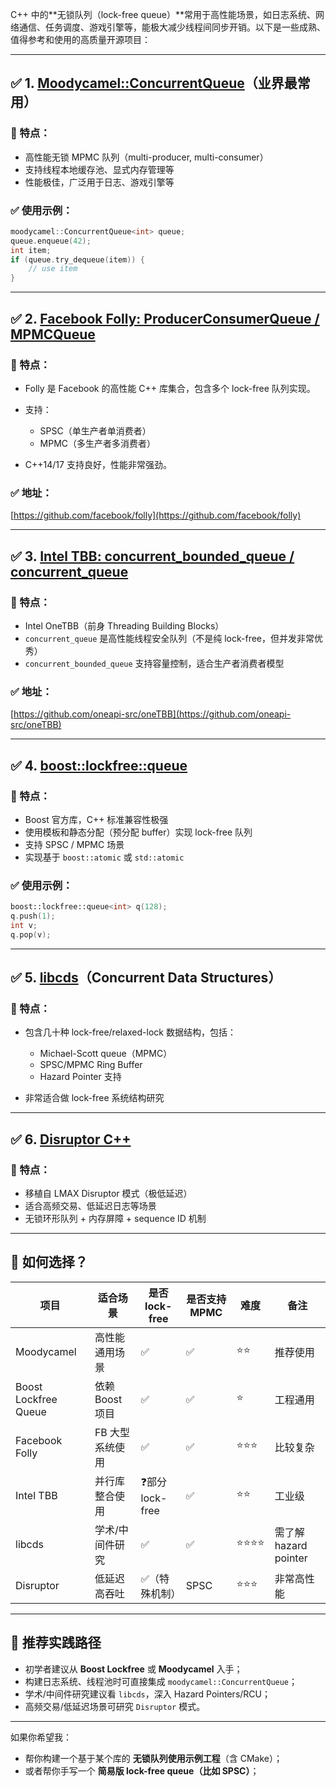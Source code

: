 C++ 中的\*\*无锁队列（lock-free queue）\*\*常用于高性能场景，如日志系统、网络通信、任务调度、游戏引擎等，能极大减少线程间同步开销。以下是一些成熟、值得参考和使用的高质量开源项目：

---

## ✅ 1. **[Moodycamel::ConcurrentQueue](https://github.com/cameron314/concurrentqueue)**（业界最常用）

### 📌 特点：

* 高性能无锁 MPMC 队列（multi-producer, multi-consumer）
* 支持线程本地缓存池、显式内存管理等
* 性能极佳，广泛用于日志、游戏引擎等

### ✅ 使用示例：

```cpp
moodycamel::ConcurrentQueue<int> queue;
queue.enqueue(42);
int item;
if (queue.try_dequeue(item)) {
    // use item
}
```

---

## ✅ 2. **[Facebook Folly: ProducerConsumerQueue / MPMCQueue](https://github.com/facebook/folly)**

### 📌 特点：

* Folly 是 Facebook 的高性能 C++ 库集合，包含多个 lock-free 队列实现。
* 支持：

  * SPSC（单生产者单消费者）
  * MPMC（多生产者多消费者）
* C++14/17 支持良好，性能非常强劲。

### ✅ 地址：

[https://github.com/facebook/folly](https://github.com/facebook/folly)

---

## ✅ 3. **[Intel TBB: concurrent\_bounded\_queue / concurrent\_queue](https://github.com/oneapi-src/oneTBB)**

### 📌 特点：

* Intel OneTBB（前身 Threading Building Blocks）
* `concurrent_queue` 是高性能线程安全队列（不是纯 lock-free，但并发非常优秀）
* `concurrent_bounded_queue` 支持容量控制，适合生产者消费者模型

### ✅ 地址：

[https://github.com/oneapi-src/oneTBB](https://github.com/oneapi-src/oneTBB)

---

## ✅ 4. **[boost::lockfree::queue](https://www.boost.org/doc/libs/release/doc/html/boost/lockfree/queue.html)**

### 📌 特点：

* Boost 官方库，C++ 标准兼容性极强
* 使用模板和静态分配（预分配 buffer）实现 lock-free 队列
* 支持 SPSC / MPMC 场景
* 实现基于 `boost::atomic` 或 `std::atomic`

### ✅ 使用示例：

```cpp
boost::lockfree::queue<int> q(128);
q.push(1);
int v;
q.pop(v);
```

---

## ✅ 5. **[libcds](https://github.com/khizmax/libcds)**（Concurrent Data Structures）

### 📌 特点：

* 包含几十种 lock-free/relaxed-lock 数据结构，包括：

  * Michael-Scott queue（MPMC）
  * SPSC/MPMC Ring Buffer
  * Hazard Pointer 支持
* 非常适合做 lock-free 系统结构研究

---

## ✅ 6. **[Disruptor C++](https://github.com/cloudwall/Disruptor-cpp)**

### 📌 特点：

* 移植自 LMAX Disruptor 模式（极低延迟）
* 适合高频交易、低延迟日志等场景
* 无锁环形队列 + 内存屏障 + sequence ID 机制

---

## 🧠 如何选择？

| 项目                   | 适合场景        | 是否 lock-free | 是否支持 MPMC | 难度   | 备注                 |
| -------------------- | ----------- | ------------ | --------- | ---- | ------------------ |
| Moodycamel           | 高性能通用场景     | ✅            | ✅         | ⭐⭐   | 推荐使用               |
| Boost Lockfree Queue | 依赖 Boost 项目 | ✅            | ✅         | ⭐    | 工程通用               |
| Facebook Folly       | FB 大型系统使用   | ✅            | ✅         | ⭐⭐⭐  | 比较复杂               |
| Intel TBB            | 并行库整合使用     | ❓部分lock-free | ✅         | ⭐⭐   | 工业级                |
| libcds               | 学术/中间件研究    | ✅            | ✅         | ⭐⭐⭐⭐ | 需了解 hazard pointer |
| Disruptor            | 低延迟高吞吐      | ✅（特殊机制）      | SPSC      | ⭐⭐⭐  | 非常高性能              |

---

## 🎯 推荐实践路径

* 初学者建议从 **Boost Lockfree** 或 **Moodycamel** 入手；
* 构建日志系统、线程池时可直接集成 `moodycamel::ConcurrentQueue`；
* 学术/中间件研究建议看 `libcds`，深入 Hazard Pointers/RCU；
* 高频交易/低延迟场景可研究 `Disruptor` 模式。

---

如果你希望我：

* 帮你构建一个基于某个库的 **无锁队列使用示例工程**（含 CMake）；
* 或者帮你手写一个 **简易版 lock-free queue（比如 SPSC）**；


